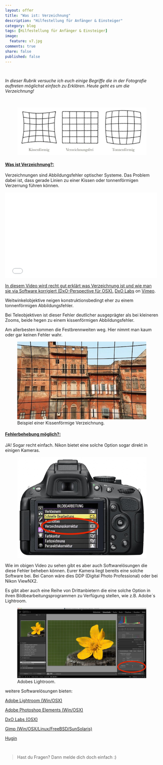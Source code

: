 ```yaml
---
layout: offer
title: "Was ist: Verzeichnung"
description: "Hilfestellung für Anfänger & Einsteiger"
category: blog
tags: [Hilfestellung für Anfänger & Einsteiger]
image:
  feature: v7.jpg
comments: true
share: false
published: false
---
```

 
  


    



*In dieser Rubrik versuche ich euch einige Begriffe die in der Fotografie auftreten möglichst einfach zu Erklären. Heute geht es um die Verzeichnung!* 
 
  




    

<figure>
<img src="/images/v7.jpg"/>
<figcaption></figcaption>
</figure>


#### <a name="fenced-code-block"><u>Was ist Verzeichnung?:</u></a>

Verzeichnungen sind Abbildungsfehler optischer Systeme. Das Problem dabei ist, dass gerade Linien zu einer Kissen oder tonnenförmigen Verzerrung führen können.

<iframe src="//player.vimeo.com/video/77985343?title=0&amp;byline=0&amp;portrait=0" width="500" height="281" frameborder="0" webkitallowfullscreen mozallowfullscreen allowfullscreen></iframe> <p><a href="http://vimeo.com/77985343">In diesem Video wird recht gut erklärt was Verzeichnung ist und wie man sie via Software korrigiert (DxO-Perspective für OSX).</a> <a href="">DxO Labs</a> on <a href="">Vimeo</a>.</p>

Weitwinkelobjektive neigen konstruktionsbedingt eher zu einem tonnenförmigen Abbildungsfehler.

Bei Teleobjektiven ist dieser Fehler deutlicher ausgeprägter als bei kleineren Zooms, beide hegen zu einem kissenförmigen Abbildungsfehler.

Am allerbesten kommen die Festbrennweiten weg. Hier nimmt man kaum oder gar keinen Fehler wahr. 

<figure>
<img src="/images/v9.jpg"/>
<figcaption>Beispiel einer Kissenförmige Verzeichnung.</figcaption>
</figure>

#### <a name="fenced-code-block"><u>Fehlerbehebung möglich?:</u></a>

JA! Sogar recht einfach. Nikon bietet eine solche Option sogar direkt in einigen Kameras.

<figure>
<img src="/images/v8.jpg"/>
<figcaption></figcaption>
</figure>

Wie im obigen Video zu sehen gibt es aber auch Softwarelösungen die diese Fehler beheben können. Eurer Kamera liegt bereits eine solche Software bei. Bei Canon wäre dies DDP (Digital Photo Professional) oder bei Nikon ViewNX2.

Es gibt aber auch eine Reihe von Drittanbietern die eine solche Option in ihren Bildbearbeitungsprogrammen zu Verfügung stellen, wie z.B. Adobe´s Lightroom.

<figure>
<img src="/images/v10.jpg"/>
<figcaption>Adobes Lightroom.</figcaption>
</figure>


weitere Softwarelösungen bieten:

[Adobe Lightroom (Win/OSX)](http://www.adobe.com/de/products/photoshop-lightroom.html)

[Adobe Photoshop Elements (Win/OSX)](http://www.adobe.com/de/products/photoshop-elements.html)

[DxO Labs (OSX)](http://www.dxo.com/intl/photography/dxo-perspective)

[Gimp (Win/OSX/Linux/FreeBSD/SunSolaris)](http://www.gimp.org)

[Hugin](http://hugin.sourceforge.net)


    


> Hast du Fragen? Dann melde dich doch einfach :)